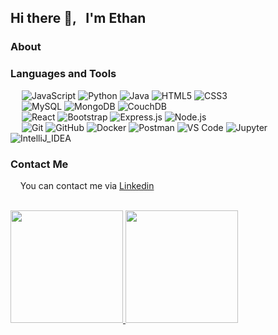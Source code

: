 ## Hi there 👋, &nbsp; I'm Ethan

### About


### Languages and Tools

&emsp;
  ![JavaScript](https://img.shields.io/badge/-JavaScript-black?style=flat&logo=javascript)
  ![Python](https://img.shields.io/badge/-Python-black?style=flat&logo=python)
  ![Java](https://img.shields.io/badge/-Java-black?style=flat&logo=Java&logoColor=007396)
  ![HTML5](https://img.shields.io/badge/-HTML5-black?style=flat&logo=HTML5)
  ![CSS3](https://img.shields.io/badge/-CSS3-black?style=flat&logo=CSS3&logoColor=1572B6)
<br/>&emsp;
  ![MySQL](https://img.shields.io/badge/-MySQL-black?style=flat&logo=mysql)
  ![MongoDB](https://img.shields.io/badge/-MongoDB-black?style=flat&logo=mongodb)
  ![CouchDB](https://img.shields.io/badge/-CouchDB-black?style=flat&logo=couchDB)
<br/>&emsp;
  ![React](https://img.shields.io/badge/-React-black?style=flat&logo=react)
  ![Bootstrap](https://img.shields.io/badge/-Bootstrap-black?style=flat&logo=bootstrap&logoColor=563D7C)
  ![Express.js](https://img.shields.io/badge/-Express.js-black?style=flat&logo=express)
  ![Node.js](https://img.shields.io/badge/-Node.js-black?style=flat&logo=node.js)
<br/>&emsp;
  ![Git](https://img.shields.io/badge/-Git-black?style=flat&logo=git)
  ![GitHub](https://img.shields.io/badge/-GitHub-black?style=flat&logo=github)
  ![Docker](https://img.shields.io/badge/-Docker-black?style=flat&logo=docker)
  ![Postman](https://img.shields.io/badge/-Postman-black?style=flat&logo=postman)
  ![VS Code](https://img.shields.io/badge/-Visual%20Studio%20Code-black?style=flat&logo=visual-studio-code&logoColor=007ACC)
  ![Jupyter](https://img.shields.io/badge/-Jupyter-black?style=flat&logo=jupyter&logoColor=007ACC)
  ![IntelliJ_IDEA](https://img.shields.io/badge/-IntelliJ_IDEA-black?style=flat&logo=intellij-idea&logoColor=007ACC)

### Contact Me
&nbsp;&nbsp;&nbsp;&nbsp;You can contact me via <a href="https://www.linkedin.com/in/ethange/" target="_blank">Linkedin<a>
  
<br/>
<a href="https://github.com/yebinge">
  <img height="180em" src="https://github-readme-stats.vercel.app/api?username=yebinge&theme=buefy&show_icons=true" />
  <img height="180em" src="https://github-readme-stats.vercel.app/api/top-langs/?username=yebinge&theme=buefy&layout=compact" />
</a>

<!--
**yebinge/yebinge** is a ✨ _special_ ✨ repository because its `README.md` (this file) appears on your GitHub profile.

Here are some ideas to get you started:

- 🔭 I’m currently working on ...
- 🌱 I’m currently learning ...
- 👯 I’m looking to collaborate on ...
- 🤔 I’m looking for help with ...
- 💬 Ask me about ...
- 📫 How to reach me: ...
- 😄 Pronouns: ...
- ⚡ Fun fact: ...
-->
